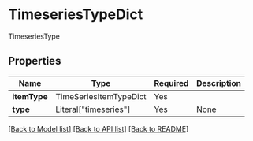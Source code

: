 # TimeseriesTypeDict

TimeseriesType

## Properties
| Name | Type | Required | Description |
| ------------ | ------------- | ------------- | ------------- |
**itemType** | TimeSeriesItemTypeDict | Yes |  |
**type** | Literal["timeseries"] | Yes | None |


[[Back to Model list]](../../../README.md#models-v2-link) [[Back to API list]](../../README.md#documentation-for-api-endpoints) [[Back to README]](../../README.md)
